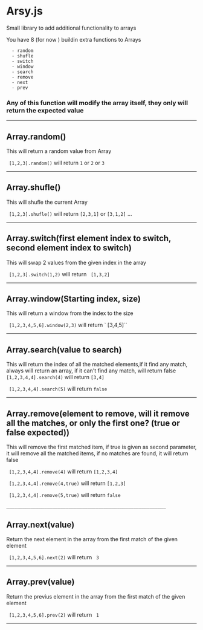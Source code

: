 # Arsy.js
Small library to add additional functionality to arrays 

You have 8 (for now ) buildin extra functions to Arrays
```
  - random
  - shufle
  - switch
  - window
  - search
  - remove
  - next
  - prev
```

### Any of this function will modify the array itself, they only will return the expected value
 
 ___________________________________________________________
## Array.random()

  This will return a random value from Array

  ``  [1,2,3].random() `` will return ``1`` or ``2`` or ``3``
  
  ___________________________________________________________
  ## Array.shufle()

  This will shufle the current Array

  ``  [1,2,3].shufle() `` will return ``[2,3,1]`` or ``[3,1,2]`` ...
  
  ___________________________________________________________
  ## Array.switch(first element index to switch, second element index to switch)

  This will swap 2 values from the given index in the array
      
  ``  [1,2,3].switch(1,2) `` will return `` [1,3,2]``
  
  
  ___________________________________________________________
  ## Array.window(Starting index, size)

  This will return a window from the index to the size

  ``  [1,2,3,4,5,6].window(2,3) `` will return ` [3,4,5]``
  
  ___________________________________________________________
  ## Array.search(value to search)

  This will return the index of all the matched elements,if it find any match, always will return an array, if it can't find any match, will return false
  ``  [1,2,3,4,4].search(4) `` will return ``[3,4]``
  
  ``  [1,2,3,4,4].search(5) `` will return ``false``
  
   ___________________________________________________________
  ## Array.remove(element to remove, will it remove all the matches, or only the first one? (true or false expected))

  This will remove the first matched item, if true is given as second parameter, it will remove all the matched items, if no matches are found, it will return false
  
  ``  [1,2,3,4,4].remove(4) `` will return ``[1,2,3,4]``
  
  ``  [1,2,3,4,4].remove(4,true) `` will return ``[1,2,3]``
  
  ``  [1,2,3,4,4].remove(5,true) `` will return ``false``
  
    ___________________________________________________________
  ## Array.next(value)

  Return the next element in the array from the first match of the given element

  ``  [1,2,3,4,5,6].next(2) `` will return `` 3``
  
  ___________________________________________________________
  ## Array.prev(value)

  Return the previus element in the array from the first match of the given element

  ``  [1,2,3,4,5,6].prev(2) `` will return `` 1``
  
  ___________________________________________________________
  
 
